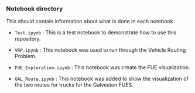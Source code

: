 ### Notebook directory

This should contain information about what is done in each notebook

* `Test.ipynb` : This is a test notebook to demonstrate how to use this repository.

*  `VRP.ipynb` : This notebook was used to run through the Vehicle Routing Problem.

*  `FUE_Exploration.ipynb` : This notebook was create the FUE visualization.

*  `GAL_Route.ipynb` : This notebook was added to show the visualization of the two routes for trucks for the Galveston FUES.